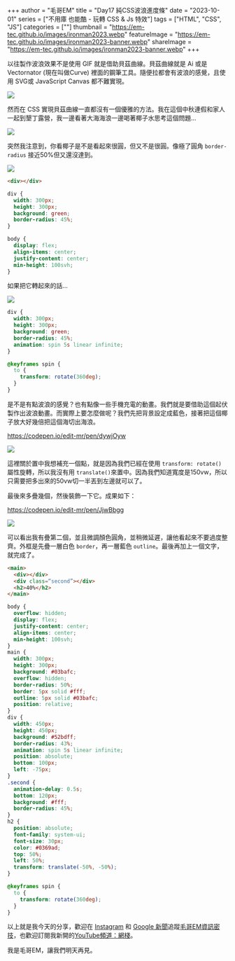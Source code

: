 +++
author = "毛哥EM"
title = "Day17 純CSS波浪進度條"
date = "2023-10-01"
series = ["不用庫 也能酷 - 玩轉 CSS & Js 特效"]
tags = ["HTML", "CSS", "JS"]
categories = [""]
thumbnail = "https://em-tec.github.io/images/ironman2023.webp"
featureImage = "https://em-tec.github.io/images/ironman2023-banner.webp"
shareImage = "https://em-tec.github.io/images/ironman2023-banner.webp"
+++

以往製作波浪效果不是使用 GIF 就是借助貝茲曲線。貝茲曲線就是 Ai 或是 Vectornator (現在叫做Curve) 裡面的鋼筆工具。隨便拉都會有波浪的感覺，且使用 SVG或 JavaScript Canvas 都不難實現。

<!--more-->


![](https://em-tec.github.io/post/2023ironman-17/curve.webp)

然而在 CSS 實現貝茲曲線一直都沒有一個優雅的方法。我在這個中秋連假和家人一起到墾丁露營，我一邊看著大海海浪一邊喝著椰子水思考這個問題…

![](https://em-tec.github.io/post/2023ironman-17/beach.webp)

突然我注意到，你看椰子是不是看起來很圓，但又不是很圓。像極了圓角 `border-radius` 接近50%但又還沒達到。

![](https://em-tec.github.io/post/2023ironman-17/coconut.webp)

```html
<div></div>
``` 

```css
div {
  width: 300px;
  height: 300px;
  background: green;
  border-radius: 45%;
}

body {
  display: flex;
  align-items: center;
  justify-content: center;
  min-height: 100svh;
}
```

如果把它轉起來的話…

![](https://em-tec.github.io/post/2023ironman-17/spin.gif)

```css
div {
  width: 300px;
  height: 300px;
  background: green;
  border-radius: 45%;
  animation: spin 5s linear infinite;
}

@keyframes spin {
  to {
    transform: rotate(360deg);
  }
}
```

是不是有點波浪的感覺？也有點像一些手機充電的動畫。我們就是要借助這個起伏製作出波浪動畫。而實際上要怎麼做呢？我們先把背景設定成藍色，接著把這個椰子放大好幾倍把這個海切出海浪。

https://codepen.io/edit-mr/pen/dywjOyw

![](https://em-tec.github.io/post/2023ironman-17/wave.gif)


這裡關於置中我想補充一個點，就是因為我們已經在使用 `transform: rotate()` 屬性旋轉，所以我沒有用 `translate()`來置中。因為我們知道寬度是150vw，所以只需要把多出來的50vw切一半丟到左邊就可以了。

最後來多疊幾個，然後裝飾一下它。成果如下：

https://codepen.io/edit-mr/pen/JjwBbgg

![](https://em-tec.github.io/post/2023ironman-17/final.gif)

可以看出我有疊第二個，並且微調顏色圓角，並稍微延遲，讓他看起來不要過度整齊。外框是先疊一層白色 `border`，再一層藍色 `outline`。最後再加上一個文字，就完成了。

```html
<main>
  <div></div>
  <div class=“second”></div>
  <h2>40%</h2>
</main>
```

```css
body { 
  overflow: hidden;
  display: flex;
  justify-content: center;
  align-items: center;
  min-height: 100svh;
}
main {
  width: 300px;
  height: 300px;
  background: #03bafc;
  overflow: hidden;
  border-radius: 50%;
  border: 5px solid #fff;
  outline: 5px solid #03bafc;
  position: relative;
}
div {
  width: 450px;
  height: 450px;
  background: #52bdff;
  border-radius: 43%;
  animation: spin 5s linear infinite;
  position: absolute;
  bottom: 100px;
  left: -75px;
}
.second {
  animation-delay: 0.5s;
  bottom: 120px;
  background: #fff;
  border-radius: 45%;
}
h2 {
  position: absolute;
  font-family: system-ui;
  font-size: 30px;
  color: #0369ad;
  top: 50%;
  left: 50%;
  transform: translate(-50%, -50%);
}

@keyframes spin {
  to {
    transform: rotate(360deg);
  }
}
```

以上就是我今天的分享，歡迎在 [Instagram](https://www.instagram.com/em.tec.blog) 和 [Google 新聞](https://news.google.com/publications/CAAqBwgKMKXLvgswsubVAw?ceid=TW:zh-Hant&oc=3)追蹤[毛哥EM資訊密技](https://em-tec.github.io/)，也歡迎訂閱我新開的[YouTube頻道：網棧](https://www.youtube.com/@webpallet)。

我是毛哥EM，讓我們明天再見。